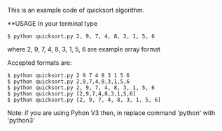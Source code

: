 This is an example code of quicksort algorithm.

**USAGE
In your terminal type 

    $ python quicksort.py 2, 9, 7, 4, 8, 3, 1, 5, 6

where 2, 9, 7, 4, 8, 3, 1, 5, 6 are example array format

Accepted formats are:

    $ python quicksort.py 2 9 7 4 8 3 1 5 6
    $ python quicksort.py 2,9,7,4,8,3,1,5,6
    $ python quicksort.py 2, 9, 7, 4, 8, 3, 1, 5, 6
    $ python quicksort.py [2,9,7,4,8,3,1,5,6]
    $ python quicksort.py [2, 9, 7, 4, 8, 3, 1, 5, 6]

Note: if you are using Pyhon V3 then, in replace command 'python' with 'python3'
